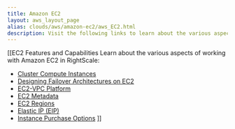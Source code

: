```yaml
---
title: Amazon EC2
layout: aws_layout_page
alias: clouds/aws/amazon-ec2/aws_EC2.html
description: Visit the following links to learn about the various aspects of working with Amazon EC2 in the RightScale Cloud Management Dashboard.
---
```


[[EC2 Features and Capabilities
Learn about the various aspects of working with Amazon EC2 in RightScale:
* [Cluster Compute Instances](aws_cluster_compute_instances.html)
* [Designing Failover Architectures on EC2](aws_failover_architectures.html)
* [EC2-VPC Platform](aws_ec2_vpc_platform.html)
* [EC2 Metadata](aws_metadata.html)
* [EC2 Regions](aws_regions.html)
* [Elastic IP (EIP)](aws_elastic_ip.html)
* [Instance Purchase Options](aws_instance_purchase_options.html)
]]
